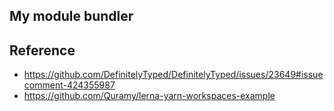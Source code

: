 ## My module bundler


## Reference

- https://github.com/DefinitelyTyped/DefinitelyTyped/issues/23649#issuecomment-424355987
- https://github.com/Quramy/lerna-yarn-workspaces-example
